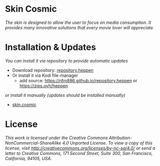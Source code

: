 # Skin Cosmic

_The skin is designed to allow the user to focus on media consumption. It provides many innovative solutions that every movie lover will appreciate._

# Installation & Updates

_You can install it via repository to provide automatic updates_

- Download repository: [repository.heppen](https://github.com/nfm886/repository.heppen/raw/main/repository.heppen.zip)
- Or install it via Kodi file-manager
  - add source: https://nfm886.github.io/repository.heppen or https://zips.ovh/heppen

_or install it manually (updates should be installed manually)_

- [skin.cosmic](https://github.com/nfm886/skin.cosmic/archive/refs/heads/master.zip)

# License

_This work is licensed under the Creative Commons Attribution-NonCommercial-ShareAlike 4.0 Unported License.
To view a copy of this license, visit http://creativecommons.org/licenses/by-nc-sa/4.0/
or send a letter to Creative Commons, 171 Second Street, Suite 300, San Francisco, California, 94105, USA._

